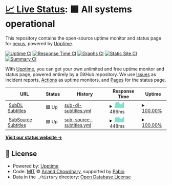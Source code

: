 # [📈 Live Status](https://status.strem.bar): <!--live status--> **🟩 All systems operational**

This repository contains the open-source uptime monitor and status page for [nexus](https://nexus.groups.id), powered by [Upptime](https://github.com/upptime/upptime).

[![Uptime CI](https://github.com/nexusdiscord/upptime/workflows/Uptime%20CI/badge.svg)](https://github.com/nexusdiscord/upptime/actions?query=workflow%3A%22Uptime+CI%22)
[![Response Time CI](https://github.com/nexusdiscord/upptime/workflows/Response%20Time%20CI/badge.svg)](https://github.com/nexusdiscord/upptime/actions?query=workflow%3A%22Response+Time+CI%22)
[![Graphs CI](https://github.com/nexusdiscord/upptime/workflows/Graphs%20CI/badge.svg)](https://github.com/nexusdiscord/upptime/actions?query=workflow%3A%22Graphs+CI%22)
[![Static Site CI](https://github.com/nexusdiscord/upptime/workflows/Static%20Site%20CI/badge.svg)](https://github.com/nexusdiscord/upptime/actions?query=workflow%3A%22Static+Site+CI%22)
[![Summary CI](https://github.com/nexusdiscord/upptime/workflows/Summary%20CI/badge.svg)](https://github.com/nexusdiscord/upptime/actions?query=workflow%3A%22Summary+CI%22)

With [Upptime](https://upptime.js.org), you can get your own unlimited and free uptime monitor and status page, powered entirely by a GitHub repository. We use [Issues](https://github.com/nexusdiscord/upptime/issues) as incident reports, [Actions](https://github.com/nexusdiscord/upptime/actions) as uptime monitors, and [Pages](https://status.strem.bar) for the status page.

<!--start: status pages-->
<!-- This summary is generated by Upptime (https://github.com/upptime/upptime) -->
<!-- Do not edit this manually, your changes will be overwritten -->
<!-- prettier-ignore -->
| URL | Status | History | Response Time | Uptime |
| --- | ------ | ------- | ------------- | ------ |
| <img alt="" src="https://icons.duckduckgo.com/ip3/subdl.strem.top.ico" height="13"> [SubDL Subtitles](https://subdl.strem.top) | 🟩 Up | [sub-dl-subtitles.yml](https://github.com/nexusdiscord/upptime/commits/HEAD/history/sub-dl-subtitles.yml) | <details><summary><img alt="Response time graph" src="./graphs/sub-dl-subtitles/response-time-week.png" height="20"> 486ms</summary><br><a href="https://status.strem.top/history/sub-dl-subtitles"><img alt="Response time 492" src="https://img.shields.io/endpoint?url=https%3A%2F%2Fraw.githubusercontent.com%2Fnexusdiscord%2Fupptime%2FHEAD%2Fapi%2Fsub-dl-subtitles%2Fresponse-time.json"></a><br><a href="https://status.strem.top/history/sub-dl-subtitles"><img alt="24-hour response time 574" src="https://img.shields.io/endpoint?url=https%3A%2F%2Fraw.githubusercontent.com%2Fnexusdiscord%2Fupptime%2FHEAD%2Fapi%2Fsub-dl-subtitles%2Fresponse-time-day.json"></a><br><a href="https://status.strem.top/history/sub-dl-subtitles"><img alt="7-day response time 486" src="https://img.shields.io/endpoint?url=https%3A%2F%2Fraw.githubusercontent.com%2Fnexusdiscord%2Fupptime%2FHEAD%2Fapi%2Fsub-dl-subtitles%2Fresponse-time-week.json"></a><br><a href="https://status.strem.top/history/sub-dl-subtitles"><img alt="30-day response time 463" src="https://img.shields.io/endpoint?url=https%3A%2F%2Fraw.githubusercontent.com%2Fnexusdiscord%2Fupptime%2FHEAD%2Fapi%2Fsub-dl-subtitles%2Fresponse-time-month.json"></a><br><a href="https://status.strem.top/history/sub-dl-subtitles"><img alt="1-year response time 547" src="https://img.shields.io/endpoint?url=https%3A%2F%2Fraw.githubusercontent.com%2Fnexusdiscord%2Fupptime%2FHEAD%2Fapi%2Fsub-dl-subtitles%2Fresponse-time-year.json"></a></details> | <details><summary><a href="https://status.strem.top/history/sub-dl-subtitles">100.00%</a></summary><a href="https://status.strem.top/history/sub-dl-subtitles"><img alt="All-time uptime 99.83%" src="https://img.shields.io/endpoint?url=https%3A%2F%2Fraw.githubusercontent.com%2Fnexusdiscord%2Fupptime%2FHEAD%2Fapi%2Fsub-dl-subtitles%2Fuptime.json"></a><br><a href="https://status.strem.top/history/sub-dl-subtitles"><img alt="24-hour uptime 100.00%" src="https://img.shields.io/endpoint?url=https%3A%2F%2Fraw.githubusercontent.com%2Fnexusdiscord%2Fupptime%2FHEAD%2Fapi%2Fsub-dl-subtitles%2Fuptime-day.json"></a><br><a href="https://status.strem.top/history/sub-dl-subtitles"><img alt="7-day uptime 100.00%" src="https://img.shields.io/endpoint?url=https%3A%2F%2Fraw.githubusercontent.com%2Fnexusdiscord%2Fupptime%2FHEAD%2Fapi%2Fsub-dl-subtitles%2Fuptime-week.json"></a><br><a href="https://status.strem.top/history/sub-dl-subtitles"><img alt="30-day uptime 100.00%" src="https://img.shields.io/endpoint?url=https%3A%2F%2Fraw.githubusercontent.com%2Fnexusdiscord%2Fupptime%2FHEAD%2Fapi%2Fsub-dl-subtitles%2Fuptime-month.json"></a><br><a href="https://status.strem.top/history/sub-dl-subtitles"><img alt="1-year uptime 99.78%" src="https://img.shields.io/endpoint?url=https%3A%2F%2Fraw.githubusercontent.com%2Fnexusdiscord%2Fupptime%2FHEAD%2Fapi%2Fsub-dl-subtitles%2Fuptime-year.json"></a></details>
| <img alt="" src="https://icons.duckduckgo.com/ip3/subsource.strem.top.ico" height="13"> [SubSource Subtitles](https://subsource.strem.top) | 🟩 Up | [sub-source-subtitles.yml](https://github.com/nexusdiscord/upptime/commits/HEAD/history/sub-source-subtitles.yml) | <details><summary><img alt="Response time graph" src="./graphs/sub-source-subtitles/response-time-week.png" height="20"> 448ms</summary><br><a href="https://status.strem.top/history/sub-source-subtitles"><img alt="Response time 508" src="https://img.shields.io/endpoint?url=https%3A%2F%2Fraw.githubusercontent.com%2Fnexusdiscord%2Fupptime%2FHEAD%2Fapi%2Fsub-source-subtitles%2Fresponse-time.json"></a><br><a href="https://status.strem.top/history/sub-source-subtitles"><img alt="24-hour response time 536" src="https://img.shields.io/endpoint?url=https%3A%2F%2Fraw.githubusercontent.com%2Fnexusdiscord%2Fupptime%2FHEAD%2Fapi%2Fsub-source-subtitles%2Fresponse-time-day.json"></a><br><a href="https://status.strem.top/history/sub-source-subtitles"><img alt="7-day response time 448" src="https://img.shields.io/endpoint?url=https%3A%2F%2Fraw.githubusercontent.com%2Fnexusdiscord%2Fupptime%2FHEAD%2Fapi%2Fsub-source-subtitles%2Fresponse-time-week.json"></a><br><a href="https://status.strem.top/history/sub-source-subtitles"><img alt="30-day response time 460" src="https://img.shields.io/endpoint?url=https%3A%2F%2Fraw.githubusercontent.com%2Fnexusdiscord%2Fupptime%2FHEAD%2Fapi%2Fsub-source-subtitles%2Fresponse-time-month.json"></a><br><a href="https://status.strem.top/history/sub-source-subtitles"><img alt="1-year response time 566" src="https://img.shields.io/endpoint?url=https%3A%2F%2Fraw.githubusercontent.com%2Fnexusdiscord%2Fupptime%2FHEAD%2Fapi%2Fsub-source-subtitles%2Fresponse-time-year.json"></a></details> | <details><summary><a href="https://status.strem.top/history/sub-source-subtitles">100.00%</a></summary><a href="https://status.strem.top/history/sub-source-subtitles"><img alt="All-time uptime 99.82%" src="https://img.shields.io/endpoint?url=https%3A%2F%2Fraw.githubusercontent.com%2Fnexusdiscord%2Fupptime%2FHEAD%2Fapi%2Fsub-source-subtitles%2Fuptime.json"></a><br><a href="https://status.strem.top/history/sub-source-subtitles"><img alt="24-hour uptime 100.00%" src="https://img.shields.io/endpoint?url=https%3A%2F%2Fraw.githubusercontent.com%2Fnexusdiscord%2Fupptime%2FHEAD%2Fapi%2Fsub-source-subtitles%2Fuptime-day.json"></a><br><a href="https://status.strem.top/history/sub-source-subtitles"><img alt="7-day uptime 100.00%" src="https://img.shields.io/endpoint?url=https%3A%2F%2Fraw.githubusercontent.com%2Fnexusdiscord%2Fupptime%2FHEAD%2Fapi%2Fsub-source-subtitles%2Fuptime-week.json"></a><br><a href="https://status.strem.top/history/sub-source-subtitles"><img alt="30-day uptime 100.00%" src="https://img.shields.io/endpoint?url=https%3A%2F%2Fraw.githubusercontent.com%2Fnexusdiscord%2Fupptime%2FHEAD%2Fapi%2Fsub-source-subtitles%2Fuptime-month.json"></a><br><a href="https://status.strem.top/history/sub-source-subtitles"><img alt="1-year uptime 99.78%" src="https://img.shields.io/endpoint?url=https%3A%2F%2Fraw.githubusercontent.com%2Fnexusdiscord%2Fupptime%2FHEAD%2Fapi%2Fsub-source-subtitles%2Fuptime-year.json"></a></details>

<!--end: status pages-->

[**Visit our status website →**](https://status.strem.bar)

## 📄 License

- Powered by: [Upptime](https://github.com/upptime/upptime)
- Code: [MIT](./LICENSE) © [Anand Chowdhary](https://anandchowdhary.com), supported by [Pabio](https://pabio.com)
- Data in the `./history` directory: [Open Database License](https://opendatacommons.org/licenses/odbl/1-0/)
